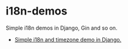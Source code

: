 # i18n-demos
Simple i18n demos in Django, Gin and so on.

- [Simple i18n and timezone demo in Django.](django/demo%20(simple%20i18n).md)

